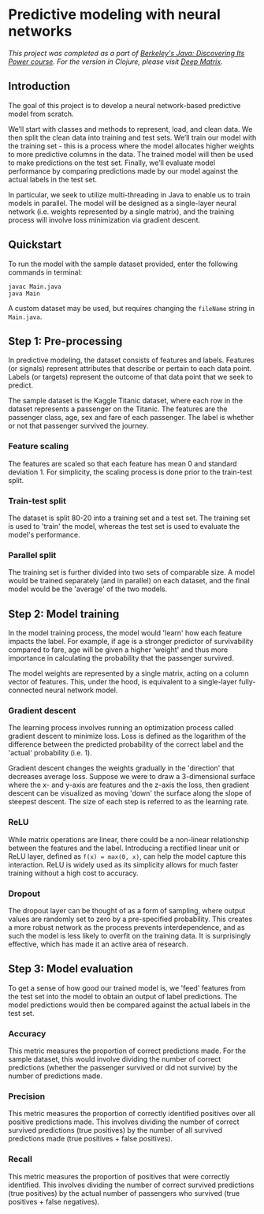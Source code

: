 # Predictive modeling with neural networks

*This project was completed as a part of [Berkeley's Java: Discovering Its Power course](https://extension.berkeley.edu/search/publicCourseSearchDetails.do?method=load&courseId=40964). For the version in Clojure, please visit [Deep Matrix](https://github.com/savarin/deep-matrix-clojure).*

## Introduction

The goal of this project is to develop a neural network-based predictive model from scratch.

We’ll start with classes and methods to represent, load, and clean data. We then split the clean data into training and test sets. We’ll train our model with the training set - this is a process where the model allocates higher weights to more predictive columns in the data. The trained model will then be used to make predictions on the test set. Finally, we’ll evaluate model performance by comparing predictions made by our model against the actual labels in the test set.

In particular, we seek to utilize multi-threading in Java to enable us to train models in parallel. The model will be designed as a single-layer neural network (i.e. weights represented by a single matrix), and the training process will involve loss minimization via gradient descent.

## Quickstart

To run the model with the sample dataset provided, enter the following commands in terminal:

```
javac Main.java
java Main
```
A custom dataset may be used, but requires changing the `fileName` string in `Main.java`.

## Step 1: Pre-processing

In predictive modeling, the dataset consists of features and labels. Features (or signals) represent attributes that describe or pertain to each data point. Labels (or targets) represent the outcome of that data point that we seek to predict.

The sample dataset is the Kaggle Titanic dataset, where each row in the dataset represents a passenger on the Titanic. The features are the passenger class, age, sex and fare of each passenger. The label is whether or not that passenger survived the journey.

### Feature scaling

The features are scaled so that each feature has mean 0 and standard deviation 1. For simplicity, the scaling process is done prior to the train-test split.


### Train-test split

The dataset is split 80-20 into a training set and a test set. The training set is used to 'train' the model, whereas the test set is used to evaluate the model's performance.

### Parallel split

The training set is further divided into two sets of comparable size. A model would be trained separately (and in parallel) on each dataset, and the final model would be the 'average' of the two models.

## Step 2: Model training

In the model training process, the model would 'learn' how each feature impacts the label. For example, if age is a stronger predictor of survivability compared to fare, age will be given a higher 'weight' and thus more importance in calculating the probability that the passenger survived.

The model weights are represented by a single matrix, acting on a column vector of features. This, under the hood, is equivalent to a single-layer fully-connected neural network model.

### Gradient descent

The learning process involves running an optimization process called gradient descent to minimize loss. Loss is defined as the logarithm of the difference between the predicted probability of the correct label and the 'actual' probability (i.e. 1).

Gradient descent changes the weights gradually in the 'direction' that decreases average loss. Suppose we were to draw a 3-dimensional surface where the x- and y-axis are features and the z-axis the loss, then gradient descent can be visualized as moving 'down' the surface along the slope of steepest descent. The size of each step is referred to as the learning rate.

### ReLU

While matrix operations are linear, there could be a non-linear relationship between the features and the label. Introducing a rectified linear unit or ReLU layer, defined as `f(x) = max(0, x)`, can help the model capture this interaction. ReLU is widely used as its simplicity allows for much faster training without a high cost to accuracy.

### Dropout

The dropout layer can be thought of as a form of sampling, where output values are randomly set to zero by a pre-specified probability. This creates a more robust network as the process prevents interdependence, and as such the model is less likely to overfit on the training data. It is surprisingly effective, which has made it an active area of research.

## Step 3: Model evaluation

To get a sense of how good our trained model is, we 'feed' features from the test set into the model to obtain an output of label predictions. The model predictions would then be compared against the actual labels in the test set.

### Accuracy

This metric measures the proportion of correct predictions made. For the sample dataset, this would involve dividing the number of correct predictions (whether the passenger survived or did not survive) by the number of predictions made.

### Precision

This metric measures the proportion of correctly identified positives over all positive predictions made. This involves dividing the number of correct survived predictions (true positives) by the number of all survived predictions made (true positives + false positives).

### Recall

This metric measures the proportion of positives that were correctly identified. This involves dividing the number of correct survived predictions (true positives) by the actual number of passengers who survived (true positives + false negatives).
